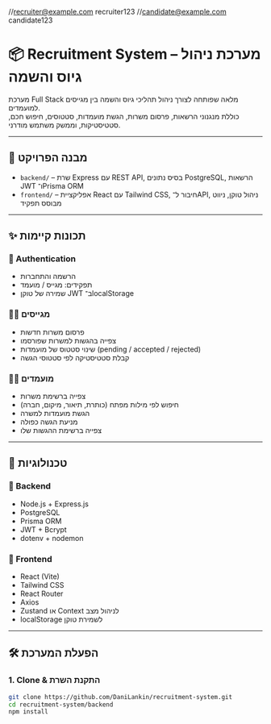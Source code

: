 //recruiter@example.com	recruiter123
//candidate@example.com	candidate123
# 📦 Recruitment System – מערכת ניהול גיוס והשמה

מערכת Full Stack מלאה שפותחה לצורך ניהול תהליכי גיוס והשמה בין מגייסים למועמדים.  
כוללת מנגנוני הרשאות, פרסום משרות, הגשת מועמדות, סטטוסים, חיפוש חכם, סטטיסטיקות, וממשק משתמש מודרני.

---

## 🚀 מבנה הפרויקט

- `backend/` – שרת Express עם REST API, בסיס נתונים PostgreSQL, הרשאות JWT ו־Prisma ORM
- `frontend/` – אפליקציית React עם Tailwind CSS, חיבור ל־API, ניהול טוקן, ניווט מבוסס תפקיד

---

## ✨ תכונות קיימות

### 👥 Authentication
- הרשמה והתחברות
- תפקידים: מגייס / מועמד
- שמירה של טוקן JWT ב־localStorage

### 🧑‍💼 מגייסים
- פרסום משרות חדשות
- צפייה בהגשות למשרות שפורסמו
- שינוי סטטוס של מועמדות (pending / accepted / rejected)
- קבלת סטטיסטיקה לפי סטטוסי הגשה

### 👨‍💻 מועמדים
- צפייה ברשימת משרות
- חיפוש לפי מילות מפתח (כותרת, תיאור, מיקום, חברה)
- הגשת מועמדות למשרה
- מניעת הגשה כפולה
- צפייה ברשימת ההגשות שלו

---

## 🧰 טכנולוגיות

### 🔧 Backend
- Node.js + Express.js
- PostgreSQL
- Prisma ORM
- JWT + Bcrypt
- dotenv + nodemon

### 🎨 Frontend
- React (Vite)
- Tailwind CSS
- React Router
- Axios
- Zustand או Context לניהול מצב
- localStorage לשמירת טוקן

---

## 🛠️ הפעלת המערכת

### 1. Clone & התקנת השרת

```bash
git clone https://github.com/DaniLankin/recruitment-system.git
cd recruitment-system/backend
npm install
